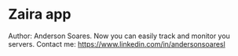 # Zaira app
Author: Anderson Soares.
Now you can easily track and monitor you servers. 
Contact me: https://www.linkedin.com/in/andersonsoaresl
